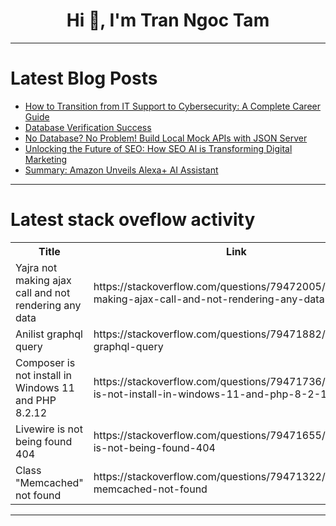 <h1 align="center">Hi 👋, I'm Tran Ngoc Tam</h1>

---

# Latest Blog Posts 
<!-- BLOG-POST-LIST:START -->
- [How to Transition from IT Support to Cybersecurity: A Complete Career Guide](https://dev.to/dumebii/how-to-transition-from-it-support-to-cybersecurity-a-complete-career-guide-9nk)
- [Database Verification Success](https://dev.to/oreki04/database-verification-success-2j7h)
- [No Database? No Problem! Build Local Mock APIs with JSON Server](https://dev.to/auden/no-database-no-problem-build-local-mock-apis-with-json-server-5gci)
- [Unlocking the Future of SEO: How SEO AI is Transforming Digital Marketing](https://dev.to/juddiy/unlocking-the-future-of-seo-how-seo-ai-is-transforming-digital-marketing-4pg7)
- [Summary: Amazon Unveils Alexa+ AI Assistant](https://dev.to/wearetechi/summary-amazon-unveils-alexa-ai-assistant-3hi6)
<!-- BLOG-POST-LIST:END -->

---

# Latest stack oveflow activity
<table>
  <tr><th>Title</th><th>Link</th></tr>
  <!-- STACKOVERFLOW:START --><tr><td>Yajra not making ajax call and not rendering any data</td><td>https://stackoverflow.com/questions/79472005/yajra-not-making-ajax-call-and-not-rendering-any-data</td></tr><tr><td>Anilist graphql query</td><td>https://stackoverflow.com/questions/79471882/anilist-graphql-query</td></tr><tr><td>Composer is not install in Windows 11 and PHP 8.2.12</td><td>https://stackoverflow.com/questions/79471736/composer-is-not-install-in-windows-11-and-php-8-2-12</td></tr><tr><td>Livewire is not being found 404</td><td>https://stackoverflow.com/questions/79471655/livewire-is-not-being-found-404</td></tr><tr><td>Class &quot;Memcached&quot; not found</td><td>https://stackoverflow.com/questions/79471322/class-memcached-not-found</td></tr><!-- STACKOVERFLOW:END -->
</table>

---


